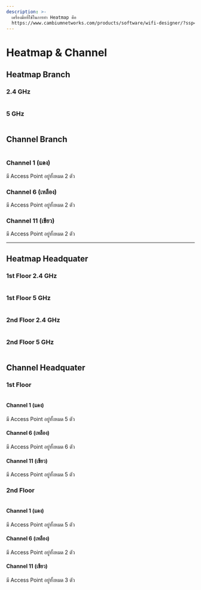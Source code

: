 ```yaml
---
description: >-
  เครื่องมือที่ใช้ในการทำ Heatmap คือ
  https://www.cambiumnetworks.com/products/software/wifi-designer/?ssp=1&setlang=en&cc=TH&safesearch=moderate
---
```


# Heatmap & Channel

## Heatmap Branch

### 2.4 GHz

<figure><img src="../.gitbook/assets/Branch 2.4 (1).jpg" alt=""><figcaption></figcaption></figure>

### &#x20;5 GHz

<figure><img src="../.gitbook/assets/Branch 5 (1).jpg" alt=""><figcaption></figcaption></figure>

## Channel Branch

<figure><img src="../.gitbook/assets/Branch Channel.png" alt=""><figcaption></figcaption></figure>

### Channel 1 (แดง)

มี Access Point อยู่ทั้งหมด 2 ตัว

### Channel 6 (เหลือง)

มี Access Point อยู่ทั้งหมด 2 ตัว

### Channel 11 (เขียว)

มี Access Point อยู่ทั้งหมด 2 ตัว

***

## Heatmap Headquater&#x20;

### 1st Floor 2.4 GHz

<figure><img src="../.gitbook/assets/HQ 1st floor 2.4.jpg" alt=""><figcaption></figcaption></figure>

### 1st Floor 5 GHz

<figure><img src="../.gitbook/assets/HQ 1st floor 5.jpg" alt=""><figcaption></figcaption></figure>

### 2nd Floor 2.4 GHz

<figure><img src="../.gitbook/assets/HQ 2nd floor 2.4.jpg" alt=""><figcaption></figcaption></figure>

### 2nd Floor 5 GHz

<figure><img src="../.gitbook/assets/HQ 2nd floor 5.jpg" alt=""><figcaption></figcaption></figure>

## Channel Headquater&#x20;

### 1st Floor

<figure><img src="../.gitbook/assets/HQ 1st-floor Channel.png" alt=""><figcaption></figcaption></figure>

#### Channel 1 (แดง)

มี Access Point อยู่ทั้งหมด 5 ตัว

#### Channel 6 (เหลือง)

มี Access Point อยู่ทั้งหมด 6 ตัว

#### Channel 11 (เขียว)

มี Access Point อยู่ทั้งหมด 5 ตัว

### 2nd Floor

<figure><img src="../.gitbook/assets/HQ 2nd-floor Channel.png" alt=""><figcaption></figcaption></figure>

#### Channel 1 (แดง)

มี Access Point อยู่ทั้งหมด 5 ตัว

#### Channel 6 (เหลือง)

มี Access Point อยู่ทั้งหมด 2 ตัว

#### Channel 11 (เขียว)

มี Access Point อยู่ทั้งหมด 3 ตัว
